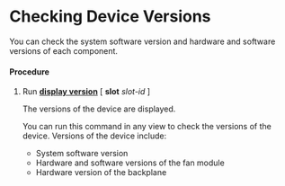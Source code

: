 Checking Device Versions
========================

You can check the system software version and hardware and software versions of each component.

#### Procedure

1. Run [**display version**](cmdqueryname=display+version) [ **slot** *slot-id* ]
   
   
   
   The versions of the device are displayed.
   
   
   
   You can run this command in any view to check the versions of the device. Versions of the device include:
   
   * System software version
   * Hardware and software versions of the fan module
   * Hardware version of the backplane